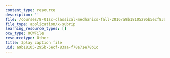 ```yaml
---
content_type: resource
description: ''
file: /courses/8-01sc-classical-mechanics-fall-2016/a9b18105295b5ecf83aaf78e71e78b1c_2tSUT6HDeaw.vtt
file_type: application/x-subrip
learning_resource_types: []
ocw_type: OCWFile
resourcetype: Other
title: 3play caption file
uid: a9b18105-295b-5ecf-83aa-f78e71e78b1c
---
```

